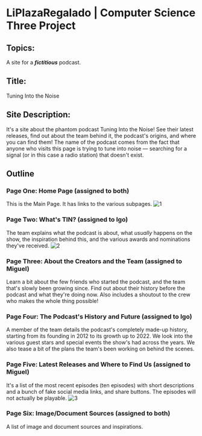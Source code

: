 # LiPlazaRegalado | Computer Science Three Project

## Topics: 
A site for a _**fictitious**_ podcast.

## Title:
Tuning Into the Noise

## Site Description: 
It's a site about the phantom podcast Tuning Into the Noise! See their latest releases, find out about the team behind it, the podcast's origins, and where you can find them! The name of the podcast comes from the fact that anyone who visits this page is trying to tune into noise — searching for a signal (or in this case a radio station) that doesn't exist. 

## Outline
### Page One: Home Page (assigned to both)
This is the Main Page. It has links to the various subpages.
![1](https://user-images.githubusercontent.com/112676678/191027695-94d5af19-fccb-4240-a9b0-9452ad92abc9.png)

### Page Two: What's TIN? (assigned to Igo)
The team explains what the podcast is about, what _usually_ happens on the show, the inspiration behind this, and the various awards and nominations they've received.
![2](https://user-images.githubusercontent.com/112676678/191027703-b2442548-304c-4415-9c85-8b188fd82226.png)

### Page Three: About the Creators and the Team (assigned to Miguel)
Learn a bit about the few friends who started the podcast, and the team that's slowly been growing since. Find out about their history before the podcast and what they're doing now. Also includes a shoutout to the crew who makes the whole thing possible!

### Page Four: The Podcast's History and Future (assigned to Igo)
A member of the team details the podcast's completely made-up history, starting from its founding in 2012 to its growth up to 2022. We look into the various guest stars and special events the show's had across the years. We also tease a bit of the plans the team's been working on behind the scenes.

### Page Five: Latest Releases and Where to Find Us (assigned to Miguel)
It's a list of the most recent episodes (ten episodes) with short descriptions and a bunch of fake social media links, and share buttons. The episodes will not actually be playable.
![3](https://user-images.githubusercontent.com/112676678/191027707-1db3323d-31ac-4ef8-b48a-23c3453a8bf2.png)

### Page Six: Image/Document Sources (assigned to both)
A list of image and document sources and inspirations.
